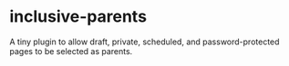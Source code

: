 # inclusive-parents
A tiny plugin to allow draft, private, scheduled, and password-protected pages to be selected as parents.
